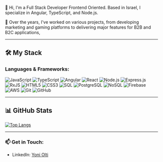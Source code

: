 ﻿👋 Hi, I'm a Full Stack Developer Frontend Oriented. Based in Israel, I specialize in Angular, TypeScript, and Node.js.

🚀 Over the years, I've worked on various projects, from developing marketing and gaming platforms to delivering major features for B2B and B2C applications,

---

## 🛠 My Stack

### Languages & Frameworks:

![JavaScript](https://img.shields.io/badge/-JavaScript-fff?style=flat&logo=javascript&logoColor=F7DF1E)
![TypeScript](https://img.shields.io/badge/-TypeScript-fff?style=flat&logo=typescript&logoColor=3178C6)
![Angular](https://img.shields.io/badge/-Angular-DD0031?style=flat&logo=angular&logoColor=fff)
![React](https://img.shields.io/badge/-React-61DAFB?style=flat&logo=react&logoColor=fff)
![Node.js](https://img.shields.io/badge/-Node.js-339933?style=flat&logo=node.js&logoColor=fff)
![Express.js](https://img.shields.io/badge/-Express.js-fff?style=flat&logo=express&logoColor=000)
![RxJS](https://img.shields.io/badge/-RxJS-B7178C?style=flat&logo=reactivex&logoColor=fff)
![HTML5](https://img.shields.io/badge/-HTML5-E34F26?style=flat&logo=html5&logoColor=fff)
![CSS3](https://img.shields.io/badge/-CSS3-1572B6?style=flat&logo=css3&logoColor=fff)
![SQL](https://img.shields.io/badge/-SQL-fff?style=flat&logo=mysql&logoColor=4479A1)
![PostgreSQL](https://img.shields.io/badge/-PostgreSQL-fff?style=flat&logo=postgresql&logoColor=4169E1)
![NoSQL](https://img.shields.io/badge/-NoSQL-fff?style=flat&logo=mongodb&logoColor=47A248)
![Firebase](https://img.shields.io/badge/-Firebase-FFCA28?style=flat&logo=firebase&logoColor=fff)
![AWS](https://img.shields.io/badge/-AWS-232F3E?style=flat&logo=amazon-aws&logoColor=fff)
![Git](https://img.shields.io/badge/-Git-F05032?style=flat&logo=git&logoColor=fff)
![GitHub](https://img.shields.io/badge/-GitHub-181717?style=flat&logo=github&logoColor=fff)



---

## 📊 GitHub Stats

[![Top Langs](https://github-readme-stats.vercel.app/api/top-langs/?username=oltiy&layout=compact&theme=radical)](https://github.com/anuraghazra/github-readme-stats)



---

### 📫 Get in Touch:
- LinkedIn: [Yoni Olti](https://www.linkedin.com/in/olti/)
